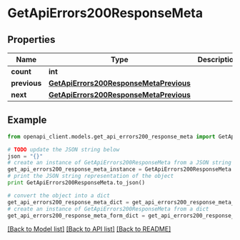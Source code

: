 # GetApiErrors200ResponseMeta


## Properties

Name | Type | Description | Notes
------------ | ------------- | ------------- | -------------
**count** | **int** |  | [optional] 
**previous** | [**GetApiErrors200ResponseMetaPrevious**](GetApiErrors200ResponseMetaPrevious.md) |  | [optional] 
**next** | [**GetApiErrors200ResponseMetaPrevious**](GetApiErrors200ResponseMetaPrevious.md) |  | [optional] 

## Example

```python
from openapi_client.models.get_api_errors200_response_meta import GetApiErrors200ResponseMeta

# TODO update the JSON string below
json = "{}"
# create an instance of GetApiErrors200ResponseMeta from a JSON string
get_api_errors200_response_meta_instance = GetApiErrors200ResponseMeta.from_json(json)
# print the JSON string representation of the object
print GetApiErrors200ResponseMeta.to_json()

# convert the object into a dict
get_api_errors200_response_meta_dict = get_api_errors200_response_meta_instance.to_dict()
# create an instance of GetApiErrors200ResponseMeta from a dict
get_api_errors200_response_meta_form_dict = get_api_errors200_response_meta.from_dict(get_api_errors200_response_meta_dict)
```
[[Back to Model list]](../README.md#documentation-for-models) [[Back to API list]](../README.md#documentation-for-api-endpoints) [[Back to README]](../README.md)


